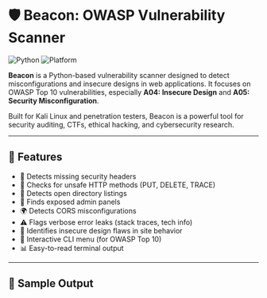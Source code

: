 # 🛡️ Beacon: OWASP Vulnerability Scanner

![Python](https://img.shields.io/badge/python-3.8%2B-blue.svg)
![Platform](https://img.shields.io/badge/platform-Kali%20Linux%20%7C%20Linux-orange)

**Beacon** is a Python-based vulnerability scanner designed to detect misconfigurations and insecure designs in web applications. It focuses on OWASP Top 10 vulnerabilities, especially **A04: Insecure Design** and **A05: Security Misconfiguration**.

Built for Kali Linux and penetration testers, Beacon is a powerful tool for security auditing, CTFs, ethical hacking, and cybersecurity research.

---

## 🚀 Features

- 🔐 Detects missing security headers
- 🔄 Checks for unsafe HTTP methods (PUT, DELETE, TRACE)
- 📂 Detects open directory listings
- 🚪 Finds exposed admin panels
- 🌍 Detects CORS misconfigurations
- ⚠️ Flags verbose error leaks (stack traces, tech info)
- 🔧 Identifies insecure design flaws in site behavior
- 🧭 Interactive CLI menu (for OWASP Top 10)
- 📊 Easy-to-read terminal output

---

## 📸 Sample Output


